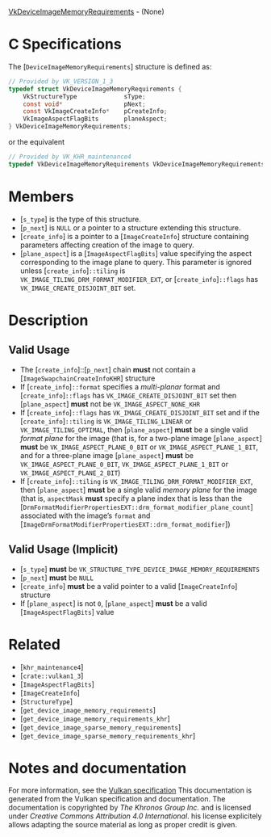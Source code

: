 [VkDeviceImageMemoryRequirements](https://www.khronos.org/registry/vulkan/specs/1.3-extensions/man/html/VkDeviceImageMemoryRequirements.html) - (None)

# C Specifications
The [`DeviceImageMemoryRequirements`] structure is defined as:
```c
// Provided by VK_VERSION_1_3
typedef struct VkDeviceImageMemoryRequirements {
    VkStructureType             sType;
    const void*                 pNext;
    const VkImageCreateInfo*    pCreateInfo;
    VkImageAspectFlagBits       planeAspect;
} VkDeviceImageMemoryRequirements;
```
or the equivalent
```c
// Provided by VK_KHR_maintenance4
typedef VkDeviceImageMemoryRequirements VkDeviceImageMemoryRequirementsKHR;
```

# Members
- [`s_type`] is the type of this structure.
- [`p_next`] is `NULL` or a pointer to a structure extending this structure.
- [`create_info`] is a pointer to a [`ImageCreateInfo`] structure containing parameters affecting creation of the image to query.
- [`plane_aspect`] is a [`ImageAspectFlagBits`] value specifying the aspect corresponding to the image plane to query. This parameter is ignored unless [`create_info`]`::tiling` is `VK_IMAGE_TILING_DRM_FORMAT_MODIFIER_EXT`, or [`create_info`]`::flags` has `VK_IMAGE_CREATE_DISJOINT_BIT` set.

# Description
## Valid Usage
-    The [`create_info`]::[`p_next`] chain  **must**  not contain a [`ImageSwapchainCreateInfoKHR`] structure
-    If [`create_info`]`::format` specifies a *multi-planar* format and [`create_info`]`::flags` has `VK_IMAGE_CREATE_DISJOINT_BIT` set then [`plane_aspect`] **must**  not be `VK_IMAGE_ASPECT_NONE_KHR`
-    If [`create_info`]`::flags` has `VK_IMAGE_CREATE_DISJOINT_BIT` set and if the [`create_info`]`::tiling` is `VK_IMAGE_TILING_LINEAR` or `VK_IMAGE_TILING_OPTIMAL`, then [`plane_aspect`] **must**  be a single valid *format plane* for the image (that is, for a two-plane image [`plane_aspect`] **must**  be `VK_IMAGE_ASPECT_PLANE_0_BIT` or `VK_IMAGE_ASPECT_PLANE_1_BIT`, and for a three-plane image [`plane_aspect`] **must**  be `VK_IMAGE_ASPECT_PLANE_0_BIT`, `VK_IMAGE_ASPECT_PLANE_1_BIT` or `VK_IMAGE_ASPECT_PLANE_2_BIT`)
-    If [`create_info`]`::tiling` is `VK_IMAGE_TILING_DRM_FORMAT_MODIFIER_EXT`, then [`plane_aspect`] **must**  be a single valid *memory plane* for the image (that is, `aspectMask` **must**  specify a plane index that is less than the [`DrmFormatModifierPropertiesEXT::drm_format_modifier_plane_count`] associated with the image’s `format` and [`ImageDrmFormatModifierPropertiesEXT::drm_format_modifier`])

## Valid Usage (Implicit)
-  [`s_type`] **must**  be `VK_STRUCTURE_TYPE_DEVICE_IMAGE_MEMORY_REQUIREMENTS`
-  [`p_next`] **must**  be `NULL`
-  [`create_info`] **must**  be a valid pointer to a valid [`ImageCreateInfo`] structure
-    If [`plane_aspect`] is not `0`, [`plane_aspect`] **must**  be a valid [`ImageAspectFlagBits`] value

# Related
- [`khr_maintenance4`]
- [`crate::vulkan1_3`]
- [`ImageAspectFlagBits`]
- [`ImageCreateInfo`]
- [`StructureType`]
- [`get_device_image_memory_requirements`]
- [`get_device_image_memory_requirements_khr`]
- [`get_device_image_sparse_memory_requirements`]
- [`get_device_image_sparse_memory_requirements_khr`]

# Notes and documentation
For more information, see the [Vulkan specification](https://www.khronos.org/registry/vulkan/specs/1.3-extensions/html/vkspec.html)
This documentation is generated from the Vulkan specification and documentation.
The documentation is copyrighted by *The Khronos Group Inc.* and is licensed under *Creative Commons Attribution 4.0 International*.
his license explicitely allows adapting the source material as long as proper credit is given.
        